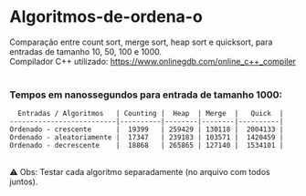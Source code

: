 # Algoritmos-de-ordena-o
Comparação entre count sort, merge sort, heap sort e quicksort, para entradas de tamanho 10, 50, 100 e 1000. <br>
Compilador C++ utilizado: https://www.onlinegdb.com/online_c++_compiler <br><br>

<h3>Tempos em nanossegundos para entrada de tamanho 1000:</h3>

      Entradas / Algoritmos   | Counting |  Heap  | Merge  |   Quick  |
    --------------------------|----------|--------|--------|----------|
    Ordenado - crescente      |  19399   | 259429 | 130118 |  2004133 |
    Ordenado - aleatoriamente |  17347   | 239183 | 103571 |  1420459 |
    Ordenado - decrescente    |  18868   | 265865 | 127140 |  1534101 |

<br>⚠ Obs: Testar cada algoritmo separadamente (no arquivo com todos juntos).
